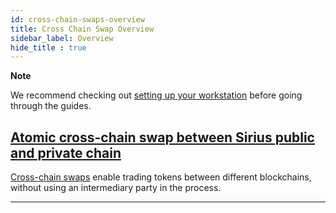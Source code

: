 ```yaml
---
id: cross-chain-swaps-overview
title: Cross Chain Swap Overview
sidebar_label: Overview
hide_title : true
---
```


<div class=info>

**Note**

We recommend checking out [setting up your workstation][Workstation] before going through the guides.

</div>

## [Atomic cross-chain swap between Sirius public and private chain](./atomic-cross-chain-swap-between-sirius-chain-public-and-private-chain.md)

[Cross-chain swaps](../../built-in-features/cross-chain-swaps.md) enable trading tokens between different blockchains, without using an intermediary party in the process.

***

[Workstation]: ../../getting-started/setting-up-workstation.md